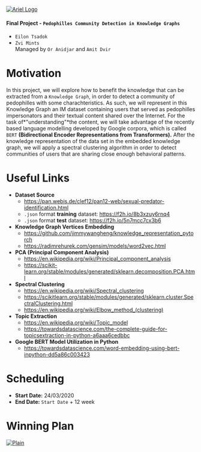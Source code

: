 [![Ariel Logo](https://camo.githubusercontent.com/c6cb93c822ddc0d3d2504cacb8f4f5b591fcba38/68747470733a2f2f6d656469612e6c6963646e2e636f6d2f646d732f696d6167652f433444304241514744376e704d506f58796d772f636f6d70616e792d6c6f676f5f3230305f3230302f303f653d3231353930323434303026763d6265746126743d545a3855623355326a435a6741315f6b4178365345386a6d4163534a6b62695a41754e364b6e315f6c5730 "Ariel Logo")](https://camo.githubusercontent.com/c6cb93c822ddc0d3d2504cacb8f4f5b591fcba38/68747470733a2f2f6d656469612e6c6963646e2e636f6d2f646d732f696d6167652f433444304241514744376e704d506f58796d772f636f6d70616e792d6c6f676f5f3230305f3230302f303f653d3231353930323434303026763d6265746126743d545a3855623355326a435a6741315f6b4178365345386a6d4163534a6b62695a41754e364b6e315f6c5730 "Ariel Logo")
#### Final Project - `Pedophilles Community Detection in Knowledge Graphs`
- `Eilon Tsadok`
- `Zvi Mints`<br>
Managed by `Or Anidjar` and `Amit Dvir`
# Motivation
In this project, we will explore how to benefit the knowledge that can be extracted
from a `Knowledge Graph`, in order to detect a community of pedophilles with some
charachteristics.
As such, we will represent in this Knowledge Graph an IM dataset containing users
that served as pedophilles impersonators and their textual content shared over the
Internet. For the task of*"understanding"*the content, we will take advantage of the
recently based language modelling developed by Google corpora, which is called
`BERT` **(Bidirectional Encoder Representations from Transformers).**
After the knowledge representation of the data set in the embedded knowledge
graph, we will apply a spectral clustering algorithm in order to detect communities
of users that are sharing close enough behavioral patterns.
# Useful Links
- **Dataset Source**
	- https://pan.webis.de/clef12/pan12-web/sexual-predator-identification.html
	- `.json` format **training** dataset: https://f2h.io/8b3xzuy6rnq4
	- `.json` format **test** dataset: https://f2h.io/5n7mcc7cx3b6 	
- **Knowledge Graph Vertices Embedding**
	- https://github.com/jimmywangheng/knowledge_representation_pytorch
	- https://radimrehurek.com/gensim/models/word2vec.html
- **PCA (Principal Component Analysis)**
	- https://en.wikipedia.org/wiki/Principal_component_analysis
	- https://scikit-learn.org/stable/modules/generated/sklearn.decomposition.PCA.html
- **Spectral Clustering**
	- https://en.wikipedia.org/wiki/Spectral_clustering
	- https://scikitlearn.org/stable/modules/generated/sklearn.cluster.SpectralClustering.html
	- https://en.wikipedia.org/wiki/Elbow_method_(clustering)
- **Topic Extraction**
	- https://en.wikipedia.org/wiki/Topic_model
	- https://towardsdatascience.com/the-complete-guide-for-topicsextraction-in-python-a6aaa6cedbbc
- **Google BERT Model Utilization in Python**
	+ https://towardsdatascience.com/word-embedding-using-bert-inpython-dd5a86c003423

# Scheduling
- **Start Date:** 24/03/2020
- **End Date:** `Start Date` + 12 week

# Winning Plan
[![Plain](https://i.ibb.co/DzG2QJG/Screen-Shot-2020-03-24-at-15-05-50.png "Plain")](https://i.ibb.co/DzG2QJG/Screen-Shot-2020-03-24-at-15-05-50.png "Plain")
